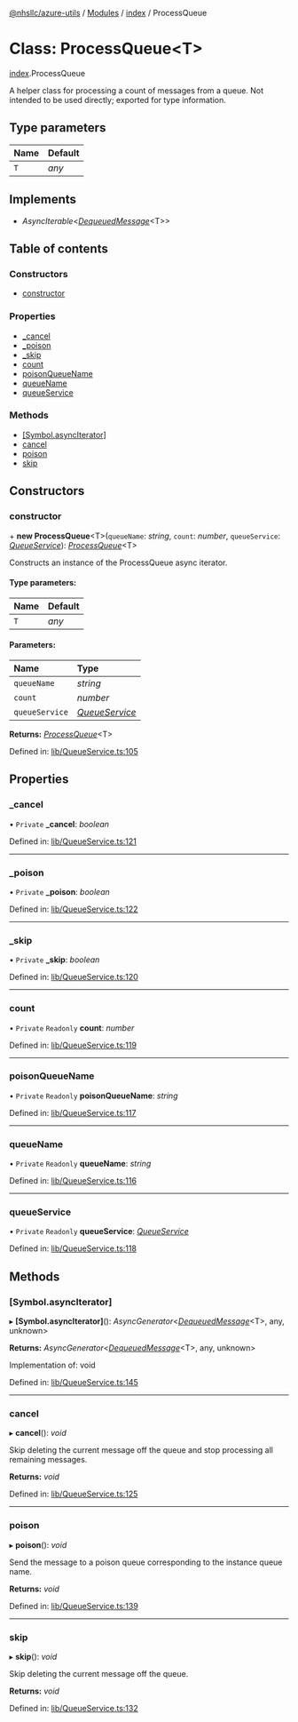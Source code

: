 [@nhsllc/azure-utils](../README.md) / [Modules](../modules.md) / [index](../modules/index.md) / ProcessQueue

# Class: ProcessQueue<T\>

[index](../modules/index.md).ProcessQueue

A helper class for processing a count of messages from a queue.
Not intended to be used directly; exported for type information.

## Type parameters

Name | Default |
:------ | :------ |
`T` | *any* |

## Implements

* *AsyncIterable*<[*DequeuedMessage*](index.dequeuedmessage.md)<T\>\>

## Table of contents

### Constructors

- [constructor](index.processqueue.md#constructor)

### Properties

- [\_cancel](index.processqueue.md#_cancel)
- [\_poison](index.processqueue.md#_poison)
- [\_skip](index.processqueue.md#_skip)
- [count](index.processqueue.md#count)
- [poisonQueueName](index.processqueue.md#poisonqueuename)
- [queueName](index.processqueue.md#queuename)
- [queueService](index.processqueue.md#queueservice)

### Methods

- [[Symbol.asyncIterator]](index.processqueue.md#[symbol.asynciterator])
- [cancel](index.processqueue.md#cancel)
- [poison](index.processqueue.md#poison)
- [skip](index.processqueue.md#skip)

## Constructors

### constructor

\+ **new ProcessQueue**<T\>(`queueName`: *string*, `count`: *number*, `queueService`: [*QueueService*](index.queueservice.md)): [*ProcessQueue*](index.processqueue.md)<T\>

Constructs an instance of the ProcessQueue async iterator.

#### Type parameters:

Name | Default |
:------ | :------ |
`T` | *any* |

#### Parameters:

Name | Type |
:------ | :------ |
`queueName` | *string* |
`count` | *number* |
`queueService` | [*QueueService*](index.queueservice.md) |

**Returns:** [*ProcessQueue*](index.processqueue.md)<T\>

Defined in: [lib/QueueService.ts:105](https://github.com/nhsllc/azure-utils/blob/bc78d50/lib/QueueService.ts#L105)

## Properties

### \_cancel

• `Private` **\_cancel**: *boolean*

Defined in: [lib/QueueService.ts:121](https://github.com/nhsllc/azure-utils/blob/bc78d50/lib/QueueService.ts#L121)

___

### \_poison

• `Private` **\_poison**: *boolean*

Defined in: [lib/QueueService.ts:122](https://github.com/nhsllc/azure-utils/blob/bc78d50/lib/QueueService.ts#L122)

___

### \_skip

• `Private` **\_skip**: *boolean*

Defined in: [lib/QueueService.ts:120](https://github.com/nhsllc/azure-utils/blob/bc78d50/lib/QueueService.ts#L120)

___

### count

• `Private` `Readonly` **count**: *number*

Defined in: [lib/QueueService.ts:119](https://github.com/nhsllc/azure-utils/blob/bc78d50/lib/QueueService.ts#L119)

___

### poisonQueueName

• `Private` `Readonly` **poisonQueueName**: *string*

Defined in: [lib/QueueService.ts:117](https://github.com/nhsllc/azure-utils/blob/bc78d50/lib/QueueService.ts#L117)

___

### queueName

• `Private` `Readonly` **queueName**: *string*

Defined in: [lib/QueueService.ts:116](https://github.com/nhsllc/azure-utils/blob/bc78d50/lib/QueueService.ts#L116)

___

### queueService

• `Private` `Readonly` **queueService**: [*QueueService*](index.queueservice.md)

Defined in: [lib/QueueService.ts:118](https://github.com/nhsllc/azure-utils/blob/bc78d50/lib/QueueService.ts#L118)

## Methods

### [Symbol.asyncIterator]

▸ **[Symbol.asyncIterator]**(): *AsyncGenerator*<[*DequeuedMessage*](index.dequeuedmessage.md)<T\>, any, unknown\>

**Returns:** *AsyncGenerator*<[*DequeuedMessage*](index.dequeuedmessage.md)<T\>, any, unknown\>

Implementation of: void

Defined in: [lib/QueueService.ts:145](https://github.com/nhsllc/azure-utils/blob/bc78d50/lib/QueueService.ts#L145)

___

### cancel

▸ **cancel**(): *void*

Skip deleting the current message off the queue and stop processing all remaining messages.

**Returns:** *void*

Defined in: [lib/QueueService.ts:125](https://github.com/nhsllc/azure-utils/blob/bc78d50/lib/QueueService.ts#L125)

___

### poison

▸ **poison**(): *void*

Send the message to a poison queue corresponding to the instance queue name.

**Returns:** *void*

Defined in: [lib/QueueService.ts:139](https://github.com/nhsllc/azure-utils/blob/bc78d50/lib/QueueService.ts#L139)

___

### skip

▸ **skip**(): *void*

Skip deleting the current message off the queue.

**Returns:** *void*

Defined in: [lib/QueueService.ts:132](https://github.com/nhsllc/azure-utils/blob/bc78d50/lib/QueueService.ts#L132)
